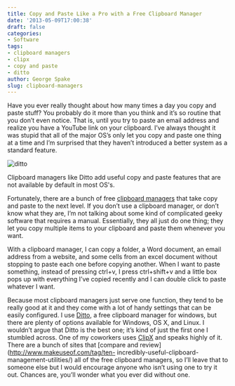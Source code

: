 ```yaml
---
title: Copy and Paste Like a Pro with a Free Clipboard Manager
date: '2013-05-09T17:00:38'
draft: false
categories:
- Software
tags:
- clipboard managers
- clipx
- copy and paste
- ditto
author: George Spake
slug: clipboard-managers
---
```


Have you ever really thought about how many times a day you copy and paste
stuff? You probably do it more than you think and it’s so routine that you
don’t even notice. That is, until you try to paste an email address and
realize you have a YouTube link on your clipboard. I’ve always thought it was
stupid that all of the major OS’s only let you copy and paste one thing at a
time and I’m surprised that they haven’t introduced a better system as a
standard feature.

![ditto](https://georgespake.com/wp-content/uploads/2013/05/ditto.gif)

Clipboard managers like Ditto add useful copy and paste features that are not
available by default in most OS's.

Fortunately, there are a bunch of free [clipboard
managers](http://en.wikipedia.org/wiki/Clipboard_manager) that take copy and
paste to the next level. If you don’t use a clipboard manager, or don’t know
what they are, I’m not talking about some kind of complicated geeky software
that requires a manual. Essentially, they all just do one thing; they let you
copy multiple items to your clipboard and paste them whenever you want.  
  
With a clipboard manager, I can copy a folder, a Word document, an email
address from a website, and some cells from an excel document without stopping
to paste each one before copying another. When I want to paste something,
instead of pressing ctrl+v, I press ctrl+shift+v and a little box pops up with
everything I’ve copied recently and I can double click to paste whatever I
want.

Because most clipboard managers just serve one function, they tend to be
really good at it and they come with a lot of handy settings that can be
easily configured. I use [Ditto](http://ditto-cp.sourceforge.net/), a free
clipboard manager for windows, but there are plenty of options available for
Windows, OS X, and Linux. I wouldn’t argue that Ditto is the best one; it’s
kind of just the first one I stumbled across. One of my coworkers uses
[ClipX](http://bluemars.org/clipx/) and speaks highly of it. There are a bunch
of sites that [compare and review](http://www.makeuseof.com/tag/ten-
incredibly-useful-clipboard-management-utilities/) all of the free clipboard
managers, so I’ll leave that to someone else but I would encourage anyone who
isn’t using one to try it out. Chances are, you’ll wonder what you ever did
without one.
